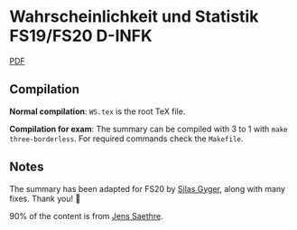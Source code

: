 # Wahrscheinlichkeit und Statistik FS19/FS20 D-INFK  

[PDF](https://github.com/mmathys/ws-summary/blob/master/three.pdf)

## Compilation

**Normal compilation**: `WS.tex` is the root TeX file. 

**Compilation for exam**: The summary can be compiled with 3 to 1 with `make three-borderless`. For required commands check the `Makefile`. 

## Notes

The summary has been adapted for FS20 by [Silas Gyger](https://github.com/nearoo), along with many fixes. Thank you! 🙏

90% of the content is from [Jens Saethre](https://n.ethz.ch/~saethrej/download/Summaries/4.%20Semester/).

